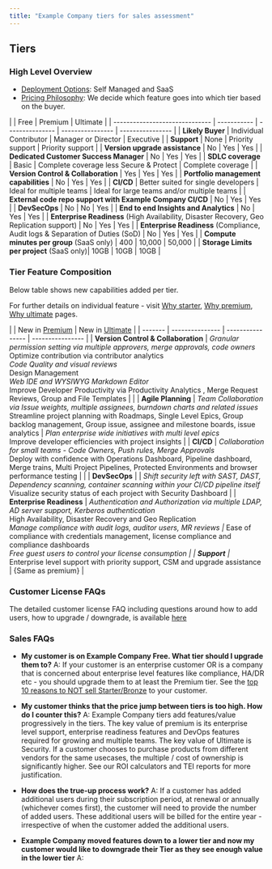 ```yaml
---
title: "Example Company tiers for sales assessment"
---
```


## Tiers

### High Level Overview

- [Deployment Options](https://about.example_company.com/features/): Self Managed and SaaS
- [Pricing Philosophy](/handbook/company/pricing/#buyer-based-tiering-clarification): We decide which feature goes into which tier based on the buyer.

|  | Free | Premium | Ultimate |
| ------------------------------  | ----------- | ---------------   | ---------------- | ---------------- |
| **Likely Buyer** | Individual Contributor | Manager or Director | Executive |
| **Support** | None | Priority support | Priority support |
| **Version upgrade assistance** | No | Yes | Yes |
| **Dedicated Customer Success Manager** | No | Yes | Yes |
| **SDLC coverage** | Basic | Complete coverage less Secure & Protect |  Complete coverage |
| **Version Control & Collaboration** | Yes | Yes | Yes |
| **Portfolio management capabilities** | No | Yes | Yes |
| **CI/CD** | Better suited for single developers | Ideal for multiple teams | Ideal for large teams and/or multiple teams |
| **External code repo support with Example Company CI/CD** | No | Yes | Yes |
| **DevSecOps** | No | No | Yes |
| **End to end Insights and Analytics** | No | Yes | Yes |
| **Enterprise Readiness** (High Availability, Disaster Recovery, Geo Replication support) | No | Yes | Yes |
| **Enterprise Readiness** (Compliance, Audit logs & Separation of Duties (SoD) | No | Yes | Yes |
| **Compute minutes per group** (SaaS only) | 400 |  10,000 |  50,000 |
| **Storage Limits per project** (SaaS only)| 10GB |  10GB |  10GB |

### Tier Feature Composition

Below table shows new capabilities added per tier.

For further details on individual feature - visit [Why starter](https://about.example_company.com/pricing/premium/), [Why premium](https://about.example_company.com/pricing/premium/), [Why ultimate](https://about.example_company.com/pricing/ultimate/) pages.

|  | New in [Premium](https://about.example_company.com/pricing/premium/) | New in [Ultimate](https://about.example_company.com/pricing/ultimate/) |
| ------- | ---------------   | ---------------- | ---------------- |
| **Version Control & Collaboration** |  *Granular permission setting via multiple approvers, merge approvals, code owners <br>* Optimize contribution via contributor analytics <br> *Code Quality and visual reviews <br>* Design Management <br> *Web IDE and WYSIWYG Markdown Editor <br>* Improve Developer Productivity via Productivity Analytics , Merge Request Reviews, Group and File Templates | |
| **Agile Planning** | *Team Collaboration via Issue weights, multiple assignees, burndown charts and related issues <br>* Streamline project planning with Roadmaps, Single Level Epics, Group backlog management, Group issue, assignee and milestone boards, issue analytics | *Plan enterprise wide initiatives with multi level epics <br>* Improve developer efficiencies with project insights |
| **CI/CD** | *Collaboration for small teams - Code Owners, Push rules, Merge Approvals <br>* Deploy with confidence with Operations Dashboard, Pipeline dashboard, Merge trains, Multi Project Pipelines, Protected Environments and browser performance testing |  |
| **DevSecOps** | |  *Shift security left with SAST, DAST, Dependency scanning, container scanning within your CI/CD pipeline itself <br>* Visualize security status of each project with Security Dashboard |
| **Enterprise Readiness** | *Authentication and Authorization via multiple LDAP, AD server support, Kerberos authentication <br>* High Availability, Disaster Recovery and Geo Replication <br> *Manage compliance with audit logs, auditor users, MR reviews |* Ease of compliance with credentials management, license compliance and compliance dashboards <br> *Free guest users to control your license consumption |
| **Support** |* Enterprise level support with priority support, CSM and upgrade assistance | {Same as premium} |

### Customer License FAQs

The detailed customer license FAQ including questions around how to add users, how to upgrade / downgrade, is available [here](https://about.example_company.com/pricing/licensing-faq/)

### Sales FAQs

- **My customer is on Example Company Free. What tier should I upgrade them to?**
A: If your customer is an enterprise customer OR is a company that is concerned about enterprise level features like compliance, HA/DR etc - you should upgrade them to at least the Premium tier. See the [top 10 reasons to NOT sell Starter/Bronze](https://docs.google.com/presentation/d/1pJ3qrDh7fd4UQ9njs1K4LrQG2UL2TwlWUJjPGgQrmS0/edit#slide=id.p) to your customer.

- **My customer thinks that the price jump between tiers is too high. How do I counter this?**
A: Example Company tiers add features/value progressively in the tiers. The key value of premium is its enterprise level support, enterprise readiness features and DevOps features required for growing and multiple teams. The key value of Ultimate is Security. If a customer chooses to purchase  products from different vendors for the same usecases, the multiple / cost of ownership is significantly higher. See our ROI calculators and TEI reports for more justification.

- **How does the true-up process work?**
A: If a customer has added additional users during their subscription period, at renewal or annually (whichever comes first), the customer will need to provide the number of added users. These additional users will be billed for the entire year - irrespective of when the customer added the additional users.

- **Example Company moved features down to a lower tier and now my customer would like to downgrade their Tier as they see enough value in the lower tier**
A:
